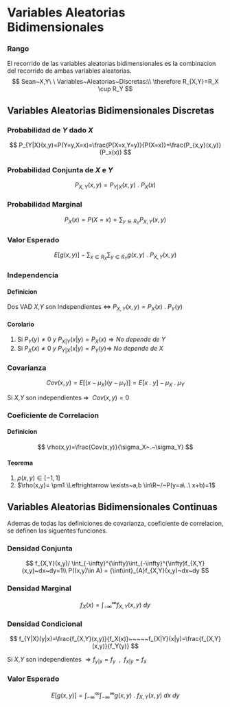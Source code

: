 # Variables Aleatorias Bidimensionales

### Rango

El recorrido de las variables aleatorias bidimensionales es la combinacion del recorrido de ambas variables aleatorias.
$$
Sean~X,Y\ \ Variables~Aleatorias~Discretas:\\
\therefore R_{X,Y}=R_X \cup R_Y
$$


## Variables Aleatorias Bidimensionales Discretas

### Probabilidad de $Y$ dado $X$

$$
P_{Y|X}(x,y)=P(Y=y,X=x)=\frac{P(X=x,Y=y)}{P(X=x)}=\frac{P_{x,y}(x,y)}{P_x(x)}
$$

### Probabilidad Conjunta de $X$ e $Y$

$$
P_{X,Y}(x,y)=P_{Y|X}(x,y)\ .\ P_X(x)
$$

### Probabilidad Marginal

$$
P_X(x)=P(X=x)=\sum_{y\in R_Y}P_{X,Y}(x,y)
$$

### Valor Esperado

$$
E[g(x,y)]-\sum_{x\in R_X} \sum_{y\in R_Y} g(x,y)\ .\ P_{X,Y}(x,y)
$$

### Independencia

#### Definicion

Dos VAD $X$,$Y$  son Independientes $\Leftrightarrow$ $P_{X,Y}(x,y)=P_X(x)\ .\ P_Y(y)$

#### Corolario

1. Si  $P_Y(y) \neq0~y~P_{X|Y}(x|y) = P_X(x) \Rightarrow No~depende~de~Y$
2. Si  $P_X(x)\neq0~y~P_{Y|X}(x|y)=P_Y(y)\Rightarrow~No~depende~de~X$

### Covarianza

$$
Cov(x,y)=E[(x-\mu_X)(y-\mu_Y)]=E[x\ .\ y]-\mu_X\ .\ \mu_Y
$$

Si $X$,$Y$ son independientes $\Rightarrow~~Cov(x,y)=0$

### Coeficiente de Correlacion

#### Definicion

$$
\rho(x,y)=\frac{Cov(x,y)}{\sigma_X~.~\sigma_Y} 
$$

#### Teorema

1. $\rho(x,y)\in[-1,1]$
2. $\rho(x,y)= \pm1 \Leftrightarrow \exists~a,b \in\R~/~P(y=a\ .\ x+b)=1$

## Variables Aleatorias Bidimensionales Continuas

Ademas de todas las definiciones de covarianza, coeficiente de correlacion, se definen las siguentes funciones.

### Densidad Conjunta

$$
f_{X,Y}(x,y)/ \int_{-\infty}^{\infty}\int_{-\infty}^{\infty}f_{X,Y}(x,y)~dx~dy=1\\
P((x,y)\in A) = {\int\int}_{A}f_{X,Y}(x,y)~dx~dy
$$

### Densidad Marginal

$$
f_X{(x)}=\int_{-\infty}^\infty f_{X,Y}(x,y)~dy
$$

### Densidad Condicional

$$
f_{Y|X}(y|x)=\frac{f_{X,Y}(x,y)}{f_X(x)}~~~~~f_{X|Y}(x|y)=\frac{f_{X,Y}(x,y)}{f_Y(y)}
$$

Si $X$,$Y$ son independientes $\Rightarrow f_{y|x}=f_y~~,~~f_{x|y}=f_x$

### Valor Esperado

$$
E[g(x,y)]=\int_{-\infty}^{\infty}\int_{-\infty}^{\infty} g(x,y)\ .\ f_{X,Y}(x,y)~dx~dy
$$

